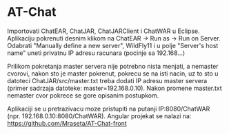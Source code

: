 # AT-Chat

Importovati ChatEAR, ChatJAR, ChatJARClient i ChatWAR u Eclipse. Aplikaciju pokrenuti desnim klikom na ChatEAR -> Run as -> Run on Server. Odabrati "Manually define a new server", WildFly11 i u polje "Server's host name" uneti privatnu IP adresu racunara (pocinje sa 192.168...)

Prilikom pokretanja master servera nije potrebno nista menjati, a nemaster cvorovi, nakon sto je master pokrenut, pokrecu se na isti nacin,
uz to sto u datoteci ChatJAR/src/master.txt treba dodati IP adresu master servera (primer sadrzaja datoteke: master=192.168.0.10). Nakon
promene master.txt nemaster cvor pokrece se gore opisanim postupkom.

Aplikaciji se u pretrazivacu moze pristupiti na putanji IP:8080/ChatWAR (npr. 192.168.0.10:8080/ChatWAR).
Angular projekat se nalazi na: https://github.com/Mraseta/AT-Chat-front
